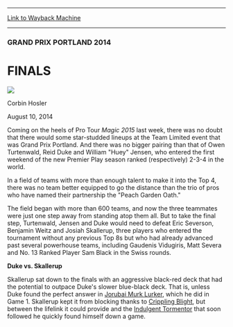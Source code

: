 
---
[Link to Wayback Machine](https://web.archive.org/web/20140815090130/http://magic.wizards.com/en/events/coverage/gppor14/finals)

[_metadata_:description]:- "Coming on the heels of Pro Tour Magic 2015 last week, there was no doubt that there would some star-studded lineups at the Team Limited event that was Grand Prix Portland. And there was no bigger pairing than that of Owen Turtenwald, Reid Duke and William `Huey` Jensen, who entered the first weekend of the new Premier Play season ranked (respectively) 2-3-4 in the world."
[_metadata_:generator]:- "Drupal 7 (http://drupal.org)"
[_metadata_:node]:- "258801"
[_metadata_:publish_date]:- "2014-08-10"
[_metadata_:source]:- "div-main"
[_metadata_:title]:- "FINALS"
[_metadata_:wayback_capture_timestamp]:- "2014-08-15 09:01:30"
[_metadata_:wayback_raw_url]:- "https://web.archive.org/web/20140815090130id_/http://magic.wizards.com/en/events/coverage/gppor14/finals"
[_metadata_:wayback_url]:- "http://magic.wizards.com/en/events/coverage/gppor14/finals"
---





### GRAND PRIX PORTLAND 2014


FINALS
======



![](https://media.magic.wizards.com/styles/auth_small/public/images/person/corbin_author.jpg)

Corbin Hosler




August 10, 2014
 







Coming on the heels of Pro Tour *Magic 2015* last week, there was no doubt that there would some star-studded lineups at the Team Limited event that was Grand Prix Portland. And there was no bigger pairing than that of Owen Turtenwald, Reid Duke and William "Huey" Jensen, who entered the first weekend of the new Premier Play season ranked (respectively) 2-3-4 in the world.


In a field of teams with more than enough talent to make it into the Top 4, there was no team better equipped to go the distance than the trio of pros who have named their partnership the "Peach Garden Oath."


The field began with more than 600 teams, and now the three teammates were just one step away from standing atop them all. But to take the final step, Turtenwald, Jensen and Duke would need to defeat Eric Severson, Benjamin Weitz and Josiah Skallerup, three players who entered the tournament without any previous Top 8s but who had already advanced past several powerhouse teams, including Gaudenis Vidugiris, Matt Severa and No. 13 Ranked Player Sam Black in the Swiss rounds.



**Duke vs. Skallerup**



Skallerup sat down to the finals with an aggressive black-red deck that had the potential to outpace Duke's slower blue-black deck. That is, unless Duke found the perfect answer in [Jorubai Murk Lurker](http://gatherer.wizards.com/Pages/Card/Details.aspx?name=Jorubai+Murk+Lurker), which he did in Game 1. Skallerup kept it from blocking thanks to [Crippling Blight](http://gatherer.wizards.com/Pages/Card/Details.aspx?name=Crippling+Blight), but between the lifelink it could provide and the [Indulgent Tormentor](http://gatherer.wizards.com/Pages/Card/Details.aspx?name=Indulgent+Tormentor) that soon followed he quickly found himself down a game.




  






 
 


  







